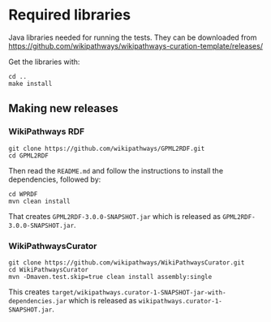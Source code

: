 # Required libraries

Java libraries needed for running the tests. They can be downloaded from
https://github.com/wikipathways/wikipathways-curation-template/releases/

Get the libraries with:

```
cd ..
make install
```

## Making new releases

### WikiPathways RDF

```
git clone https://github.com/wikipathways/GPML2RDF.git
cd GPML2RDF
```

Then read the `README.md` and follow the instructions to install the dependencies,
followed by:

```
cd WPRDF
mvn clean install
```

That creates `GPML2RDF-3.0.0-SNAPSHOT.jar` which
is released as `GPML2RDF-3.0.0-SNAPSHOT.jar`.

### WikiPathwaysCurator

```
git clone https://github.com/wikipathways/WikiPathwaysCurator.git
cd WikiPathwaysCurator
mvn -Dmaven.test.skip=true clean install assembly:single
```

This creates `target/wikipathways.curator-1-SNAPSHOT-jar-with-dependencies.jar` which
is released as `wikipathways.curator-1-SNAPSHOT.jar`.
